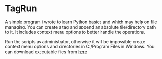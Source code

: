 # TagRun

A simple program i wrote to learn Python basics and which may help on file managing.
You can create a tag and append an absolute file/directory path to it. It includes context menu options to better handle the operations.

Run the scripts as administrator, otherwise it will be impossible create context menu options and directories in C:/Program Files in Windows.
You can download executable files from [here](https://github.com/Giovanni-M00/TagRun/raw/master/app_installer/dist/installer.exe)

